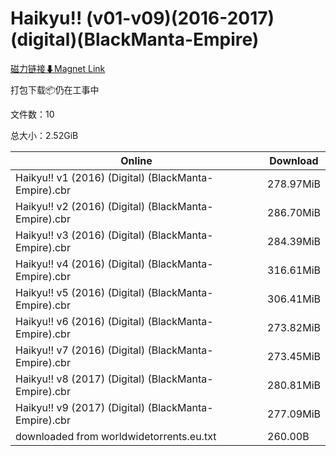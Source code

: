 # Haikyu!! (v01-v09)(2016-2017)(digital)(BlackManta-Empire)

[磁力链接⬇Magnet Link](magnet:?xt=urn:btih:69c750d6630ec124a82c04406cfa454cff102d4b&dn=Haikyu%21%21%20%28v01-v09%29%282016-2017%29%28digital%29%28BlackManta-Empire%29)

打包下载📦仍在工事中

文件数：10

总大小：2.52GiB

Online | Download
--- | ---
Haikyu!! v1 (2016) (Digital) (BlackManta-Empire).cbr | 278.97MiB
Haikyu!! v2 (2016) (Digital) (BlackManta-Empire).cbr | 286.70MiB
Haikyu!! v3 (2016) (Digital) (BlackManta-Empire).cbr | 284.39MiB
Haikyu!! v4 (2016) (Digital) (BlackManta-Empire).cbr | 316.61MiB
Haikyu!! v5 (2016) (Digital) (BlackManta-Empire).cbr | 306.41MiB
Haikyu!! v6 (2016) (Digital) (BlackManta-Empire).cbr | 273.82MiB
Haikyu!! v7 (2016) (Digital) (BlackManta-Empire).cbr | 273.45MiB
Haikyu!! v8 (2017) (Digital) (BlackManta-Empire).cbr | 280.81MiB
Haikyu!! v9 (2017) (Digital) (BlackManta-Empire).cbr | 277.09MiB
downloaded from worldwidetorrents.eu.txt | 260.00B